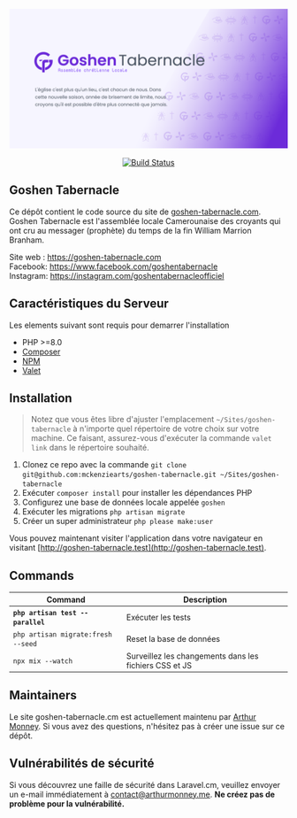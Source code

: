 <p align="center">
    <a href="https://goshen-tabernacle.cm"><img src="/art/social-card.png" alt="Goshen Tabernacle Screenshoot"></a>
</p>

<p align="center">
    <a href="https://github.com/mckenziearts/goshen-tabernacle/actions">
        <img src="https://github.com/mckenziearts/goshen-tabernacle/workflows/Tests/badge.svg" alt="Build Status" />
    </a>
</p>

## Goshen Tabernacle

Ce dépôt contient le code source du site de [goshen-tabernacle.com](https://goshen-tabernacle.com). Goshen Tabernacle est l'assemblée locale Camerounaise des croyants qui ont cru au 
messager (prophète) du temps de la fin William Marrion Branham.

Site web : https://goshen-tabernacle.com <br />
Facebook: https://www.facebook.com/goshentabernacle <br />
Instagram: https://instagram.com/goshentabernacleofficiel <br />

## Caractéristiques du Serveur

Les elements suivant sont requis pour demarrer l'installation

- PHP >=8.0
- [Composer](https://getcomposer.org/download/)
- [NPM](https://docs.npmjs.com/downloading-and-installing-node-js-and-npm)
- [Valet](https://laravel.com/docs/valet#installation)

## Installation

> Notez que vous êtes libre d'ajuster l'emplacement `~/Sites/goshen-tabernacle` à n'importe quel répertoire de votre choix sur votre machine. Ce faisant, assurez-vous d'exécuter la commande `valet link` dans le répertoire souhaité.

1. Clonez ce repo avec la commande `git clone git@github.com:mckenziearts/goshen-tabernacle.git ~/Sites/goshen-tabernacle`
2. Exécuter `composer install` pour installer les dépendances PHP
3. Configurez une base de données locale appelée `goshen`
4. Exécuter les migrations `php artisan migrate`
5. Créer un super administrateur `php please make:user`

Vous pouvez maintenant visiter l'application dans votre navigateur en visitant [http://goshen-tabernacle.test](http://goshen-tabernacle.test).

## Commands

Command | Description
--- | ---
**`php artisan test --parallel`** | Exécuter les tests
`php artisan migrate:fresh --seed` | Reset la base de données
`npx mix --watch` | Surveillez les changements dans les fichiers CSS et JS

## Maintainers

Le site goshen-tabernacle.cm est actuellement maintenu par [Arthur Monney](https://github.com/mckenziearts). Si vous avez des questions, n'hésitez pas à créer une issue sur ce dépôt.

## Vulnérabilités de sécurité

Si vous découvrez une faille de sécurité dans Laravel.cm, veuillez envoyer un e-mail immédiatement à [contact@arthurmonney.me](mailto:contact@arthurmonney.me). **Ne créez pas de problème pour la vulnérabilité.**
